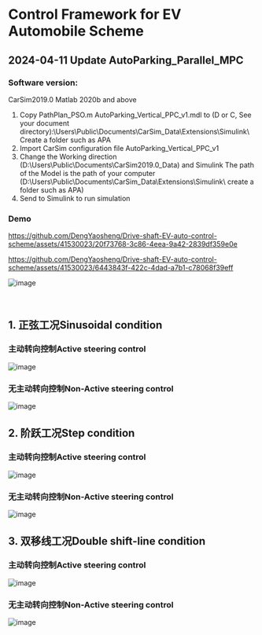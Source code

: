 # Control Framework for EV Automobile Scheme

## 2024-04-11 Update AutoParking_Parallel_MPC
### Software version:
CarSim2019.0 Matlab 2020b and above
1. Copy PathPlan_PSO.m AutoParking_Vertical_PPC_v1.mdl to (D or C, See your document directory):\Users\Public\Documents\CarSim_Data\Extensions\Simulink\ Create a folder such as APA
2. Import CarSim configuration file AutoParking_Vertical_PPC_v1
3. Change the Working direction (D:\Users\Public\Documents\CarSim2019.0_Data) and Simulink The path of the Model is the path of your computer (D:\Users\Public\Documents\CarSim_Data\Extensions\Simulink\ create a folder such as APA)
4. Send to Simulink to run simulation
### Demo


https://github.com/DengYaosheng/Drive-shaft-EV-auto-control-scheme/assets/41530023/20f73768-3c86-4eea-9a42-2839df359e0e



https://github.com/DengYaosheng/Drive-shaft-EV-auto-control-scheme/assets/41530023/6443843f-422c-4dad-a7b1-c78068f39eff



![image](https://github.com/DengYaosheng/Drive-shaft-auto-control-scheme/assets/41530023/45736202-fe04-4028-9783-da2e4e948590)

 
## 1.	正弦工况Sinusoidal condition
### 主动转向控制Active steering control
 ![image](https://github.com/DengYaosheng/Drive-shaft-auto-control-scheme/assets/41530023/a22bc7cc-a816-4cb1-950f-bc65fc5ad045)

### 无主动转向控制Non-Active steering control
 ![image](https://github.com/DengYaosheng/Drive-shaft-auto-control-scheme/assets/41530023/c8914ef6-e85d-44e0-83a6-a55a929589ef)

## 2.	阶跃工况Step condition
### 主动转向控制Active steering control
 ![image](https://github.com/DengYaosheng/Drive-shaft-auto-control-scheme/assets/41530023/81ca4aa5-fb46-4b50-8495-485d92614e63)

### 无主动转向控制Non-Active steering control
 ![image](https://github.com/DengYaosheng/Drive-shaft-auto-control-scheme/assets/41530023/28277d3d-94c1-485a-bf5b-d25f50872ba1)

## 3.	双移线工况Double shift-line condition

### 主动转向控制Active steering control
![image](https://github.com/DengYaosheng/Drive-shaft-auto-control-scheme/assets/41530023/16a3dab7-88b3-40fb-8108-cb3fd6a78d4b)

 
### 无主动转向控制Non-Active steering control
![image](https://github.com/DengYaosheng/Drive-shaft-auto-control-scheme/assets/41530023/0d9090e5-5bb3-4dbb-83c1-17f334f996d1)

 












